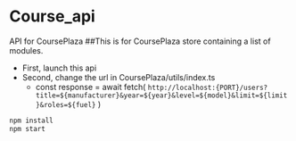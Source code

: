# Course_api
API for CoursePlaza 
##This is for CoursePlaza store containing a list of modules.
- First, launch this api
- Second, change the url in CoursePlaza/utils/index.ts
  - const response = await fetch(
    `http://localhost:{PORT}/users?title=${manufacturer}&year=${year}&level=${model}&limit=${limit}&roles=${fuel}`
  )
  

```bash
npm install
npm start
